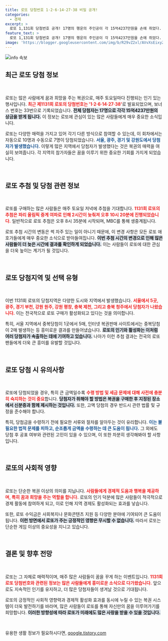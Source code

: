 ```yaml
---
title: 로또 당첨번호 1·2·6·14·27·38 비밀 공개!
categories:
  - 경제
excerpt: >
  로또 1,131회 당첨번호 공개! 17명의 행운의 주인공이 각 15억4237만원을 손에 쥐었다. 서울, 광주, 경기, 강원 등지에서 당첨자가 발생했으며, 추첨 시간도 파리 올림픽 중계로 인해 변동됐다. 지금 확인해보세요!
feature_text: >
  로또 1,131회 당첨번호 공개! 17명의 행운의 주인공이 각 15억4237만원을 손에 쥐었다. 서울, 광주, 경기, 강원 등지에서 당첨자가 발생했으며, 추첨 시간도 파리 올림픽 중계로 인해 변동됐다. 지금 확인해보세요!
image: 'https://blogger.googleusercontent.com/img/b/R29vZ2xl/AVvXsEixyZcFfHzMRdzZMjFBmAUKJYCLCGyLL1o632UiGVXcaFdKo_bkvkuCioo0uUKlGfBVcT3P84aROyZIXSBEx3Aw5nCQ3pTgDom1WDC4m8eifvWiAmWEEVb4x6G_l8C0QH225ldMjyaFvpxGEBGNO37VmDTDMHGhJPq73UglMfDca1-0aw/s1600/blogspot.png'
---
```


<p><img src="https://blogger.googleusercontent.com/img/b/R29vZ2xl/AVvXsEixyZcFfHzMRdzZMjFBmAUKJYCLCGyLL1o632UiGVXcaFdKo_bkvkuCioo0uUKlGfBVcT3P84aROyZIXSBEx3Aw5nCQ3pTgDom1WDC4m8eifvWiAmWEEVb4x6G_l8C0QH225ldMjyaFvpxGEBGNO37VmDTDMHGhJPq73UglMfDca1-0aw/s1600/blogspot.png" alt="info 속보" /></p>

<h2 data-ke-size="size26">최근 로또 당첨 정보</h2>

<p data-ke-size="size16">&nbsp;</p>

<p data-ke-size="size16">로또는 많은 사람에게 꿈과 희망을 주는 복권으로, 매주 토요일마다 진행되는 인기 있는 행사입니다. <b><span style="color: #ee2323;">최근 제1131회 로또의 당첨번호는 '1·2·6·14·27·38'</span></b>로 발표되었으며, 보너스 번호는 33번으로 기록되었습니다. <b><span style="background-color: #21538527;">전체 당첨자는 17명으로 각각 15억4237만원의 상금을 받게 됩니다.</span></b> 이 정보는 로또에 관심이 있는 많은 사람들에게 매우 중요한 소식입니다.</p>

<p data-ke-size="size16">로또는 다양한 매력을 가지고 있어 각기 다른 방식으로 참여할 수 있는데, 이 회차에서는 자동으로 10명과 수동으로 7명이 당첨되었습니다. <b><span style="color: #1a5490;">서울, 광주, 경기 및 강원도에서 당첨자가 발생했습니다.</span></b> 이렇게 많은 지역에서 당첨자가 발생했다는 것은 복권의 매력을 여실히 보여줍니다. 각 지역의 참가자들은 꿈을 이루기 위한 중요한 기회를 가지게 되었습니다.</p>

<p data-ke-size="size16">&nbsp;</p>

<h2 data-ke-size="size26">로또 추첨 및 당첨 관련 정보</h2>

<p data-ke-size="size16">&nbsp;</p>

<p data-ke-size="size16">로또를 구매하는 많은 사람들은 매주 토요일 저녁에 추첨을 기대합니다. <b><span style="color: #ee2323;">1131회 로또의 추첨은 파리 올림픽 중계 여파로 인해 2시간이 늦춰져 오후 10시 20분에 진행되었습니다.</span></b> 일반적으로 로또 추첨은 오후 8시 35분에 시작되며, MBC를 통해 생중계됩니다.</p>

<p data-ke-size="size16">로또 추첨 시간의 변동은 썩 자주 있는 일이 아니기 때문에, 이 변경 사항은 모든 로또 애호가들에게 매우 중요한 소식으로 받아들여집니다. <b><span style="background-color: #21538527;">이번 추첨 시간의 변경으로 인해 많은 사람들이 더 늦은 시간에 결과를 확인하게 되었습니다.</span></b> 이는 사람들이 로또에 대한 관심을 더욱 높이는 계기가 될 것입니다.</p>

<p data-ke-size="size16">&nbsp;</p>

<h2 data-ke-size="size26">로또 당첨지역 및 선택 유형</h2>

<p data-ke-size="size16">&nbsp;</p>

<p data-ke-size="size16">이번 1131회 로또의 당첨지역은 다양한 도시와 지역에서 발생했습니다. <b><span style="color: #ee2323;">서울에서 5곳, 광주, 경기 부천, 강원 원주, 강원 평창, 충북 제천, 그리고 충북 청주에서 당첨자가 나왔습니다.</span></b> 이는 전국적으로 로또 구매가 활성화되고 있다는 것을 의미합니다.</p>

<p data-ke-size="size16">특히, 서울 지역에서 중복당첨이 1곳에서 5매, 인터넷 복권판매 사이트에서는 중복당첨이 2매 발생하는 등 흥미로운 결과를 만들어냈습니다. <b><span style="background-color: #21538527;">로또의 인기와 활성화는 이처럼 여러 당첨자가 속출하는 데에 기여하고 있습니다.</span></b> 나아가 이런 추첨 결과는 전국의 로또 팬들에게 더욱 큰 흥미를 유발할 것입니다.</p>

<p data-ke-size="size16">&nbsp;</p>

<h2 data-ke-size="size26">로또 당첨 시 유의사항</h2>

<p data-ke-size="size16">&nbsp;</p>

<p data-ke-size="size16">로또에 당첨되었을 경우, 특히 큰 금액일수록 <b><span style="color: #ee2323;">수령 방법 및 세금 문제에 대해 사전에 충분히 숙지하는 것이 중요</span></b>합니다. <b><span style="background-color: #21538527;">당첨자가 취해야 할 방법은 복권을 구매한 후 지정된 장소에서 신분증과 함께 제시하는 것입니다.</span></b> 또한, 고액 당첨의 경우 반드시 관련 법률 및 규정을 준수해야 합니다.</p>

<p data-ke-size="size16">특히, 당첨금을 수령하기 전에 필요한 서류와 절차를 알아두는 것이 유리합니다. <b><span style="color: #1a5490;">이는 불필요한 법적 문제를 피하고, 순조롭게 금액을 수령하는 데 큰 도움이 됩니다.</span></b> 그 외에도 당첨 후 공표 여부와 관련된 고민이 있을 수 있으며, 이 또한 차분히 생각해봐야 할 사항입니다.</p>

<p data-ke-size="size16">&nbsp;</p>

<h2 data-ke-size="size26">로또의 사회적 영향</h2>

<p data-ke-size="size16">&nbsp;</p>

<p data-ke-size="size16">로또는 단순한 복권 이상의 의미를 지닙니다. <b><span style="color: #ee2323;">사람들에게 경제적 도움과 행복을 제공하며, 특히 꿈과 희망을 주는 역할을 합니다.</span></b> 로또의 인기 덕분에 많은 사람들이 적극적으로 경제 활동에 참여하게 되고, 이로 인해 지역 경제도 활성화되는 효과를 낳습니다.</p>

<p data-ke-size="size16">또한, 로또 수익금은 사회복지나 문화콘텐츠 지원 등 다양한 분야에 기여되어 큰 도움이 됩니다. <b><span style="background-color: #21538527;">이런 방면에서 로또가 주는 긍정적인 영향은 무시할 수 없습니다.</span></b> 따라서 로또는 단순한 게임 이상의 중요성을 지니고 있습니다.</p>

<p data-ke-size="size16">&nbsp;</p>

<h2 data-ke-size="size26">결론 및 향후 전망</h2>

<p data-ke-size="size16">&nbsp;</p>

<p data-ke-size="size16">로또는 그 자체로 매력적이며, 매주 많은 사람들이 꿈을 꾸게 하는 이벤트입니다. <b><span style="color: #ee2323;">1131회 로또 당첨번호와 관련된 정보는 많은 사람들에게 흥미로운 소식으로 다가왔습니다.</span></b> 앞으로도 지속적인 인기를 유지하고, 더 많은 당첨자들이 생겨날 것으로 기대됩니다.</p>

<p data-ke-size="size16">로또의 긍정적인 사회적 영향력과 경제적 활성화 효과를 동시에 누릴 수 있는 복권 시스템이 더욱 발전하기를 바라며, 많은 사람들이 로또를 통해 자신만의 꿈을 이루어가기를 희망합니다. <b><span style="background-color: #21538527;">이러한 방향성에 따라 로또가 미래에도 많은 사랑을 받을 수 있을 것입니다.</span></b></p>

<p data-ke-size="size16">&nbsp;</p>
유용한 생활 정보가 필요하시다면, <a href="https://qoogle.tistory.com" rel="dofollow">qoogle.tistory.com</a>


